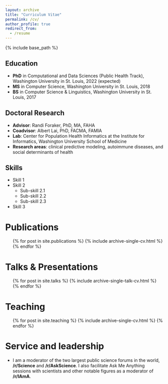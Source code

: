 ```yaml
---
layout: archive
title: "Curriculum Vitae"
permalink: /cv/
author_profile: true
redirect_from:
  - /resume
---
```


{% include base_path %}

## Education

* **PhD** in Computational and Data Sciences (Public Health Track), Washington University in St. Louis, 2022 (expected)
* **MS** in Computer Science, Washington University in St. Louis, 2018
* **BS** in Computer Science & Linguistics, Washington University in St. Louis, 2017

## Doctoral Research

* **Advisor**: Randi Foraker, PhD, MA, FAHA
* **Coadvisor**: Albert Lai, PhD, FACMA, FAMIA
* **Lab**: Center for Population Health Informatics at the Institute for Informatics, Washington University School of Medicine
* **Research areas**: clinical predictive modeling, autoimmune diseases, and social determinants of health

  
## Skills

* Skill 1
* Skill 2
  * Sub-skill 2.1
  * Sub-skill 2.2
  * Sub-skill 2.3
* Skill 3

Publications
======
  <ul>{% for post in site.publications %}
    {% include archive-single-cv.html %}
  {% endfor %}</ul>
  
Talks & Presentations
======
  <ul>{% for post in site.talks %}
    {% include archive-single-talk-cv.html %}
  {% endfor %}</ul>
  
Teaching
======
  <ul>{% for post in site.teaching %}
    {% include archive-single-cv.html %}
  {% endfor %}</ul>
  
Service and leadership
======
* I am a moderator of the two largest public science forums in the world, **/r/Science** and **/r/AskScience**. I also facilitate Ask Me Anything sessions with scientists and other notable figures as a moderator of **/r/IAmA**.

